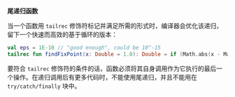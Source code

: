 **尾递归函数**

当⼀个函数⽤ `tailrec` 修饰符标记并满⾜所需的形式时，编译器会优化该递归，留下⼀个快速⽽⾼效的基于循环的版本：

```kotlin
val eps = 1E-10 // "good enough", could be 10^-15
tailrec fun findFixPoint(x: Double = 1.0): Double = if (Math.abs(x - Math.cos(x)) < eps) x else findFixPoint(Math.cos(x))
```

要符合 `tailrec` 修饰符的条件的话，函数必须将其⾃⾝调⽤作为它执⾏的最后⼀个操作。在递归调⽤后有更多代码时，不能使⽤尾递归，并且不能⽤在 `try/catch/finally` 块中。